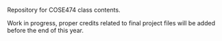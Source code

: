 Repository for COSE474 class contents.

Work in progress, proper credits related to final project files will be added before the end of this year.

